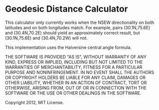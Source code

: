 # Geodesic Distance Calculator

This calculator only currently works when the NSEW directionality on both latitudes and on both longitudes match.  For example, pairs (30.1N,75.6E) and (30.4N,70.2E) should yield an approximately correct result, but (30.1N,75.6E) and (30.4N,70.2W) will not.

This implementation uses the Halversine central angle formula.



THE SOFTWARE IS PROVIDED "AS IS", WITHOUT WARRANTY OF ANY KIND, EXPRESS OR
IMPLIED, INCLUDING BUT NOT LIMITED TO THE WARRANTIES OF MERCHANTABILITY,
FITNESS FOR A PARTICULAR PURPOSE AND NONINFRINGEMENT. IN NO EVENT SHALL THE
AUTHORS OR COPYRIGHT HOLDERS BE LIABLE FOR ANY CLAIM, DAMAGES OR OTHER
LIABILITY, WHETHER IN AN ACTION OF CONTRACT, TORT OR OTHERWISE, ARISING
FROM, OUT OF OR IN CONNECTION WITH THE SOFTWARE OR THE USE OR OTHER DEALINGS
IN THE SOFTWARE.

Copyright 2012, MIT License.
